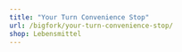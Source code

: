 ```yaml
---
title: "Your Turn Convenience Stop"
url: /bigfork/your-turn-convenience-stop/
shop: Lebensmittel
---
```

